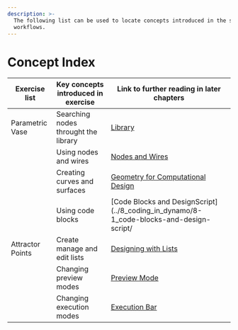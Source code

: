 ```yaml
---
description: >-
  The following list can be used to locate concepts introduced in the sample
  workflows.
---
```


# Concept Index

| Exercise list    | Key concepts introduced in exercise  | Link to further reading in later chapters                                                                  |
| ---------------- | ------------------------------------ | ---------------------------------------------------------------------------------------------------------- |
| Parametric Vase  | Searching nodes throught the library | [Library](../3\_user\_interface/2-library.md)                                                              |
|                  | Using nodes and wires                | [Nodes and Wires](../4\_nodes\_and\_wires/)                                                                |
|                  | Creating curves and surfaces         | [Geometry for Computational Design](../5\_essential\_nodes\_and\_concepts/5-2\_geometry-for-computational-design/) |
|                  | Using code blocks                    | [Code Blocks and DesignScript](../8\_coding\_in\_dynamo/8-1\_code-blocks-and-design-script/                |
| Attractor Points | Create manage and edit lists         | [Designing with Lists](../5\_essential\_nodes\_and\_concepts/5-4\_designing-with-lists/)                   |
|                  | Changing preview modes               | [Preview Mode](../3\_user\_interface/1-workspace.md#preview-mode)                                          |
|                  | Changing execution modes             | [Execution Bar](../3\_user\_interface/#execution-bar)                                                      |
